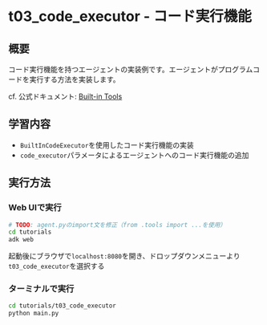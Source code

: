 # t03_code_executor - コード実行機能

## 概要
コード実行機能を持つエージェントの実装例です。エージェントがプログラムコードを実行する方法を実装します。

cf. 公式ドキュメント: [Built-in Tools](https://google.github.io/adk-docs/tools/built-in-tools/)

## 学習内容
- `BuiltInCodeExecutor`を使用したコード実行機能の実装
- `code_executor`パラメータによるエージェントへのコード実行機能の追加

## 実行方法

### Web UIで実行
```bash
# TODO: agent.pyのimport文を修正（from .tools import ...を使用）
cd tutorials
adk web
```
起動後にブラウザで`localhost:8080`を開き、ドロップダウンメニューより`t03_code_executor`を選択する

### ターミナルで実行
```bash
cd tutorials/t03_code_executor
python main.py
```